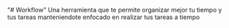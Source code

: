 "# Workflow" 
Una herramienta que te permite organizar mejor tu tiempo y tus tareas manteniendote enfocado en realizar tus tareas a tiempo
